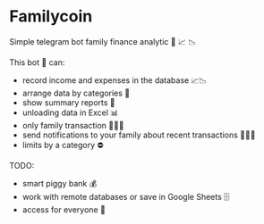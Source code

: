 # Familycoin
Simple telegram bot family finance analytic 💸 📈 📉

This bot 👾 can:
- record income and expenses in the database 📈📉
- arrange data by categories 📌
- show summary reports 📝
- unloading data in Excel 📊
- only family transaction 👨‍👩‍👧
- send notifications to your family about recent transactions 👨‍👩‍👧
- limits by a category ⛔️

TODO:
- smart piggy bank 💰
- work with remote databases or save in Google Sheets 🗄
- access for everyone 🥳